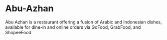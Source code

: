# Abu-Azhan
Abu Azhan is a restaurant offering a fusion of Arabic and Indonesian dishes, available for dine-in and online orders via GoFood, GrabFood, and ShopeeFood

